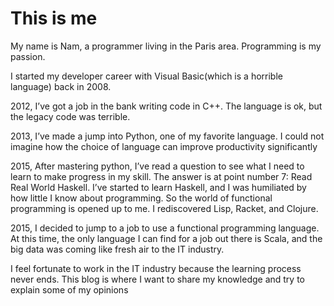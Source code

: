 # This is me
My name is Nam, a programmer living in the Paris area. Programming is my passion.

I started my developer career with Visual Basic(which is a horrible language) back in 2008.

2012, I’ve got a job in the bank writing code in C++. The language is ok, but the legacy code was terrible.

2013, I’ve made a jump into Python, one of my favorite language. I could not imagine how the choice of language can improve productivity significantly

2015, After mastering python, I’ve read a question to see what I need to learn to make progress in my skill. The answer is at point number 7: Read Real World Haskell. I’ve started to learn Haskell, and I was humiliated by how little I know about programming. So the world of functional programming is opened up to me. I rediscovered Lisp, Racket, and Clojure.

2015, I decided to jump to a job to use a functional programming language. At this time, the only language I can find for a job out there is Scala, and the big data was coming like fresh air to the IT industry.

I feel fortunate to work in the IT industry because the learning process never ends. This blog is where I want to share my knowledge and try to explain some of my opinions